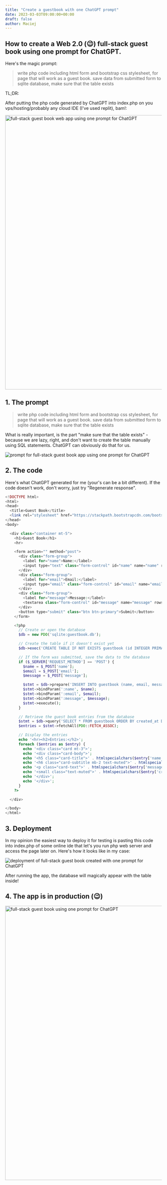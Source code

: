 ```yaml
---
title: "Create a guestbook with one ChatGPT prompt"
date: 2023-03-03T09:00:00+00:00
draft: false
author: Maciej
---
```


## How to create a Web 2.0 (😉) full-stack guest book using one prompt for ChatGPT.

Here's the magic prompt: 
> write php code including html form and bootstrap css stylesheet, 
for page that will work as a guest book. save data from submitted form to sqlite database, make sure that the table exists

TL;DR:

After putting the php code generated by ChatGPT into index.php on you vps/hosting/probably any cloud IDE (I've used replit), bam!: 

<img width="883" alt="full-stack guest book web app using one prompt for ChatGPT" src="https://user-images.githubusercontent.com/7100099/222671767-f26bbab3-cfb8-4aef-924c-9659b578139b.png">

## 1. The prompt 

> write php code including html form and bootstrap css stylesheet, 
for page that will work as a guest book. save data from submitted form to sqlite database, make sure that the table exists

What is really important, is the part "make sure that the table exists" - because we are lazy, right, and don't want to create the table manually using SQL statements. 
ChatGPT can obviously do that for us.

![prompt for full-stack guest book app using one prompt for ChatGPT](https://user-images.githubusercontent.com/7100099/222672650-f913bfce-6837-4e67-b1fd-9247e514315e.jpeg)


## 2. The code

Here's what ChatGPT generated for me (your's can be a bit different). If the code doesn't work, don't worry, just try "Regenerate response".

```php
<!DOCTYPE html>
<html>
<head>
  <title>Guest Book</title>
  <link rel="stylesheet" href="https://stackpath.bootstrapcdn.com/bootstrap/4.5.0/css/bootstrap.min.css">
</head>
<body>

  <div class="container mt-5">
    <h1>Guest Book</h1>
    <hr>

    <form action="" method="post">
      <div class="form-group">
        <label for="name">Name:</label>
        <input type="text" class="form-control" id="name" name="name" required>
      </div>
      <div class="form-group">
        <label for="email">Email:</label>
        <input type="email" class="form-control" id="email" name="email" required>
      </div>
      <div class="form-group">
        <label for="message">Message:</label>
        <textarea class="form-control" id="message" name="message" rows="3" required></textarea>
      </div>
      <button type="submit" class="btn btn-primary">Submit</button>
    </form>

    <?php
      // Create or open the database
      $db = new PDO('sqlite:guestbook.db');

      // Create the table if it doesn't exist yet
      $db->exec('CREATE TABLE IF NOT EXISTS guestbook (id INTEGER PRIMARY KEY, name TEXT, email TEXT, message TEXT, created_at DATETIME DEFAULT CURRENT_TIMESTAMP)');

      // If the form was submitted, save the data to the database
      if ($_SERVER['REQUEST_METHOD'] == 'POST') {
        $name = $_POST['name'];
        $email = $_POST['email'];
        $message = $_POST['message'];

        $stmt = $db->prepare('INSERT INTO guestbook (name, email, message) VALUES (:name, :email, :message)');
        $stmt->bindParam(':name', $name);
        $stmt->bindParam(':email', $email);
        $stmt->bindParam(':message', $message);
        $stmt->execute();
      }

      // Retrieve the guest book entries from the database
      $stmt = $db->query('SELECT * FROM guestbook ORDER BY created_at DESC');
      $entries = $stmt->fetchAll(PDO::FETCH_ASSOC);

      // Display the entries
      echo '<hr><h2>Entries:</h2>';
      foreach ($entries as $entry) {
        echo '<div class="card mt-3">';
        echo '<div class="card-body">';
        echo '<h5 class="card-title">' . htmlspecialchars($entry['name']) . '</h5>';
        echo '<h6 class="card-subtitle mb-2 text-muted">' . htmlspecialchars($entry['email']) . '</h6>';
        echo '<p class="card-text">' . htmlspecialchars($entry['message']) . '</p>';
        echo '<small class="text-muted">' . htmlspecialchars($entry['created_at']) . '</small>';
        echo '</div>';
        echo '</div>';
      }
    ?>

  </div>

</body>
</html>

```

## 3. Deployment

In my opinion the easiest way to deploy it for testing is pasting this code into index.php of some online ide that let's you run php web server and access the page later on.
Here's how it looks like in my case:

![deployment of full-stack guest book created with one prompt for ChatGPT](https://user-images.githubusercontent.com/7100099/222673471-3a2a17aa-bd02-42b8-941d-39434053520c.jpeg)

After running the app, the database will magically appear with the table inside!

## 4. The app is in production (😉)

<img width="883" alt="full-stack guest book using one prompt for ChatGPT" src="https://user-images.githubusercontent.com/7100099/222671767-f26bbab3-cfb8-4aef-924c-9659b578139b.png">

